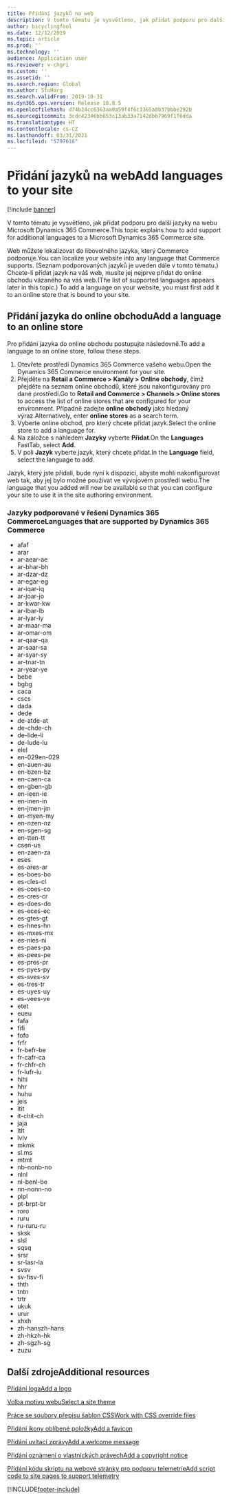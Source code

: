 ```yaml
---
title: Přidání jazyků na web
description: V tomto tématu je vysvětleno, jak přidat podporu pro další jazyky na webu Microsoft Dynamics 365 Commerce.
author: bicyclingfool
ms.date: 12/12/2019
ms.topic: article
ms.prod: ''
ms.technology: ''
audience: Application user
ms.reviewer: v-chgri
ms.custom: ''
ms.assetid: ''
ms.search.region: Global
ms.author: StuHarg
ms.search.validFrom: 2019-10-31
ms.dyn365.ops.version: Release 10.0.5
ms.openlocfilehash: d74b24cc6363aa0a59f4f6c3365a8b37bbbe292b
ms.sourcegitcommit: 3cdc42346bb653c13ab33a7142dbb7969f1f6dda
ms.translationtype: HT
ms.contentlocale: cs-CZ
ms.lasthandoff: 03/31/2021
ms.locfileid: "5797616"
---
```

# <a name="add-languages-to-your-site"></a><span data-ttu-id="f61dd-103">Přidání jazyků na web</span><span class="sxs-lookup"><span data-stu-id="f61dd-103">Add languages to your site</span></span>

[!include [banner](includes/banner.md)]

<span data-ttu-id="f61dd-104">V tomto tématu je vysvětleno, jak přidat podporu pro další jazyky na webu Microsoft Dynamics 365 Commerce.</span><span class="sxs-lookup"><span data-stu-id="f61dd-104">This topic explains how to add support for additional languages to a Microsoft Dynamics 365 Commerce site.</span></span>

<span data-ttu-id="f61dd-105">Web můžete lokalizovat do libovolného jazyka, který Commerce podporuje.</span><span class="sxs-lookup"><span data-stu-id="f61dd-105">You can localize your website into any language that Commerce supports.</span></span> <span data-ttu-id="f61dd-106">(Seznam podporovaných jazyků je uveden dále v tomto tématu.) Chcete-li přidat jazyk na váš web, musíte jej nejprve přidat do online obchodu vázaného na váš web.</span><span class="sxs-lookup"><span data-stu-id="f61dd-106">(The list of supported languages appears later in this topic.) To add a language on your website, you must first add it to an online store that is bound to your site.</span></span>

## <a name="add-a-language-to-an-online-store"></a><span data-ttu-id="f61dd-107">Přidání jazyka do online obchodu</span><span class="sxs-lookup"><span data-stu-id="f61dd-107">Add a language to an online store</span></span>

<span data-ttu-id="f61dd-108">Pro přidání jazyka do online obchodu postupujte následovně.</span><span class="sxs-lookup"><span data-stu-id="f61dd-108">To add a language to an online store, follow these steps.</span></span>

1. <span data-ttu-id="f61dd-109">Otevřete prostředí Dynamics 365 Commerce vašeho webu.</span><span class="sxs-lookup"><span data-stu-id="f61dd-109">Open the Dynamics 365 Commerce environment for your site.</span></span>
1. <span data-ttu-id="f61dd-110">Přejděte na **Retail a Commerce \> Kanály \> Online obchody**, čímž přejděte na seznam online obchodů, které jsou nakonfigurovány pro dané prostředí.</span><span class="sxs-lookup"><span data-stu-id="f61dd-110">Go to **Retail and Commerce \> Channels \> Online stores** to access the list of online stores that are configured for your environment.</span></span> <span data-ttu-id="f61dd-111">Případně zadejte **online obchody** jako hledaný výraz.</span><span class="sxs-lookup"><span data-stu-id="f61dd-111">Alternatively, enter **online stores** as a search term.</span></span>
1. <span data-ttu-id="f61dd-112">Vyberte online obchod, pro který chcete přidat jazyk.</span><span class="sxs-lookup"><span data-stu-id="f61dd-112">Select the online store to add a language for.</span></span>
1. <span data-ttu-id="f61dd-113">Na záložce s náhledem **Jazyky** vyberte **Přidat**.</span><span class="sxs-lookup"><span data-stu-id="f61dd-113">On the **Languages** FastTab, select **Add**.</span></span>
1. <span data-ttu-id="f61dd-114">V poli **Jazyk** vyberte jazyk, který chcete přidat.</span><span class="sxs-lookup"><span data-stu-id="f61dd-114">In the **Language** field, select the language to add.</span></span>

<span data-ttu-id="f61dd-115">Jazyk, který jste přidali, bude nyní k dispozici, abyste mohli nakonfigurovat web tak, aby jej bylo možné používat ve vývojovém prostředí webu.</span><span class="sxs-lookup"><span data-stu-id="f61dd-115">The language that you added will now be available so that you can configure your site to use it in the site authoring environment.</span></span>

### <a name="languages-that-are-supported-by-dynamics-365-commerce"></a><span data-ttu-id="f61dd-116">Jazyky podporované v řešení Dynamics 365 Commerce</span><span class="sxs-lookup"><span data-stu-id="f61dd-116">Languages that are supported by Dynamics 365 Commerce</span></span>

- <span data-ttu-id="f61dd-117">af</span><span class="sxs-lookup"><span data-stu-id="f61dd-117">af</span></span>
- <span data-ttu-id="f61dd-118">ar</span><span class="sxs-lookup"><span data-stu-id="f61dd-118">ar</span></span>
- <span data-ttu-id="f61dd-119">ar-ae</span><span class="sxs-lookup"><span data-stu-id="f61dd-119">ar-ae</span></span>
- <span data-ttu-id="f61dd-120">ar-bh</span><span class="sxs-lookup"><span data-stu-id="f61dd-120">ar-bh</span></span>
- <span data-ttu-id="f61dd-121">ar-dz</span><span class="sxs-lookup"><span data-stu-id="f61dd-121">ar-dz</span></span>
- <span data-ttu-id="f61dd-122">ar-eg</span><span class="sxs-lookup"><span data-stu-id="f61dd-122">ar-eg</span></span>
- <span data-ttu-id="f61dd-123">ar-iq</span><span class="sxs-lookup"><span data-stu-id="f61dd-123">ar-iq</span></span>
- <span data-ttu-id="f61dd-124">ar-jo</span><span class="sxs-lookup"><span data-stu-id="f61dd-124">ar-jo</span></span>
- <span data-ttu-id="f61dd-125">ar-kw</span><span class="sxs-lookup"><span data-stu-id="f61dd-125">ar-kw</span></span>
- <span data-ttu-id="f61dd-126">ar-lb</span><span class="sxs-lookup"><span data-stu-id="f61dd-126">ar-lb</span></span>
- <span data-ttu-id="f61dd-127">ar-ly</span><span class="sxs-lookup"><span data-stu-id="f61dd-127">ar-ly</span></span>
- <span data-ttu-id="f61dd-128">ar-ma</span><span class="sxs-lookup"><span data-stu-id="f61dd-128">ar-ma</span></span>
- <span data-ttu-id="f61dd-129">ar-om</span><span class="sxs-lookup"><span data-stu-id="f61dd-129">ar-om</span></span>
- <span data-ttu-id="f61dd-130">ar-qa</span><span class="sxs-lookup"><span data-stu-id="f61dd-130">ar-qa</span></span>
- <span data-ttu-id="f61dd-131">ar-sa</span><span class="sxs-lookup"><span data-stu-id="f61dd-131">ar-sa</span></span>
- <span data-ttu-id="f61dd-132">ar-sy</span><span class="sxs-lookup"><span data-stu-id="f61dd-132">ar-sy</span></span>
- <span data-ttu-id="f61dd-133">ar-tn</span><span class="sxs-lookup"><span data-stu-id="f61dd-133">ar-tn</span></span>
- <span data-ttu-id="f61dd-134">ar-ye</span><span class="sxs-lookup"><span data-stu-id="f61dd-134">ar-ye</span></span>
- <span data-ttu-id="f61dd-135">be</span><span class="sxs-lookup"><span data-stu-id="f61dd-135">be</span></span>
- <span data-ttu-id="f61dd-136">bg</span><span class="sxs-lookup"><span data-stu-id="f61dd-136">bg</span></span>
- <span data-ttu-id="f61dd-137">ca</span><span class="sxs-lookup"><span data-stu-id="f61dd-137">ca</span></span>
- <span data-ttu-id="f61dd-138">cs</span><span class="sxs-lookup"><span data-stu-id="f61dd-138">cs</span></span>
- <span data-ttu-id="f61dd-139">da</span><span class="sxs-lookup"><span data-stu-id="f61dd-139">da</span></span>
- <span data-ttu-id="f61dd-140">de</span><span class="sxs-lookup"><span data-stu-id="f61dd-140">de</span></span>
- <span data-ttu-id="f61dd-141">de-at</span><span class="sxs-lookup"><span data-stu-id="f61dd-141">de-at</span></span>
- <span data-ttu-id="f61dd-142">de-ch</span><span class="sxs-lookup"><span data-stu-id="f61dd-142">de-ch</span></span>
- <span data-ttu-id="f61dd-143">de-li</span><span class="sxs-lookup"><span data-stu-id="f61dd-143">de-li</span></span>
- <span data-ttu-id="f61dd-144">de-lu</span><span class="sxs-lookup"><span data-stu-id="f61dd-144">de-lu</span></span>
- <span data-ttu-id="f61dd-145">el</span><span class="sxs-lookup"><span data-stu-id="f61dd-145">el</span></span>
- <span data-ttu-id="f61dd-146">en-029</span><span class="sxs-lookup"><span data-stu-id="f61dd-146">en-029</span></span>
- <span data-ttu-id="f61dd-147">en-au</span><span class="sxs-lookup"><span data-stu-id="f61dd-147">en-au</span></span>
- <span data-ttu-id="f61dd-148">en-bz</span><span class="sxs-lookup"><span data-stu-id="f61dd-148">en-bz</span></span>
- <span data-ttu-id="f61dd-149">en-ca</span><span class="sxs-lookup"><span data-stu-id="f61dd-149">en-ca</span></span>
- <span data-ttu-id="f61dd-150">en-gb</span><span class="sxs-lookup"><span data-stu-id="f61dd-150">en-gb</span></span>
- <span data-ttu-id="f61dd-151">en-ie</span><span class="sxs-lookup"><span data-stu-id="f61dd-151">en-ie</span></span>
- <span data-ttu-id="f61dd-152">en-in</span><span class="sxs-lookup"><span data-stu-id="f61dd-152">en-in</span></span>
- <span data-ttu-id="f61dd-153">en-jm</span><span class="sxs-lookup"><span data-stu-id="f61dd-153">en-jm</span></span>
- <span data-ttu-id="f61dd-154">en-my</span><span class="sxs-lookup"><span data-stu-id="f61dd-154">en-my</span></span>
- <span data-ttu-id="f61dd-155">en-nz</span><span class="sxs-lookup"><span data-stu-id="f61dd-155">en-nz</span></span>
- <span data-ttu-id="f61dd-156">en-sg</span><span class="sxs-lookup"><span data-stu-id="f61dd-156">en-sg</span></span>
- <span data-ttu-id="f61dd-157">en-tt</span><span class="sxs-lookup"><span data-stu-id="f61dd-157">en-tt</span></span>
- <span data-ttu-id="f61dd-158">cs</span><span class="sxs-lookup"><span data-stu-id="f61dd-158">en-us</span></span>
- <span data-ttu-id="f61dd-159">en-za</span><span class="sxs-lookup"><span data-stu-id="f61dd-159">en-za</span></span>
- <span data-ttu-id="f61dd-160">es</span><span class="sxs-lookup"><span data-stu-id="f61dd-160">es</span></span>
- <span data-ttu-id="f61dd-161">es-ar</span><span class="sxs-lookup"><span data-stu-id="f61dd-161">es-ar</span></span>
- <span data-ttu-id="f61dd-162">es-bo</span><span class="sxs-lookup"><span data-stu-id="f61dd-162">es-bo</span></span>
- <span data-ttu-id="f61dd-163">es-cl</span><span class="sxs-lookup"><span data-stu-id="f61dd-163">es-cl</span></span>
- <span data-ttu-id="f61dd-164">es-co</span><span class="sxs-lookup"><span data-stu-id="f61dd-164">es-co</span></span>
- <span data-ttu-id="f61dd-165">es-cr</span><span class="sxs-lookup"><span data-stu-id="f61dd-165">es-cr</span></span>
- <span data-ttu-id="f61dd-166">es-do</span><span class="sxs-lookup"><span data-stu-id="f61dd-166">es-do</span></span>
- <span data-ttu-id="f61dd-167">es-ec</span><span class="sxs-lookup"><span data-stu-id="f61dd-167">es-ec</span></span>
- <span data-ttu-id="f61dd-168">es-gt</span><span class="sxs-lookup"><span data-stu-id="f61dd-168">es-gt</span></span>
- <span data-ttu-id="f61dd-169">es-hn</span><span class="sxs-lookup"><span data-stu-id="f61dd-169">es-hn</span></span>
- <span data-ttu-id="f61dd-170">es-mx</span><span class="sxs-lookup"><span data-stu-id="f61dd-170">es-mx</span></span>
- <span data-ttu-id="f61dd-171">es-ni</span><span class="sxs-lookup"><span data-stu-id="f61dd-171">es-ni</span></span>
- <span data-ttu-id="f61dd-172">es-pa</span><span class="sxs-lookup"><span data-stu-id="f61dd-172">es-pa</span></span>
- <span data-ttu-id="f61dd-173">es-pe</span><span class="sxs-lookup"><span data-stu-id="f61dd-173">es-pe</span></span>
- <span data-ttu-id="f61dd-174">es-pr</span><span class="sxs-lookup"><span data-stu-id="f61dd-174">es-pr</span></span>
- <span data-ttu-id="f61dd-175">es-py</span><span class="sxs-lookup"><span data-stu-id="f61dd-175">es-py</span></span>
- <span data-ttu-id="f61dd-176">es-sv</span><span class="sxs-lookup"><span data-stu-id="f61dd-176">es-sv</span></span>
- <span data-ttu-id="f61dd-177">es-tr</span><span class="sxs-lookup"><span data-stu-id="f61dd-177">es-tr</span></span>
- <span data-ttu-id="f61dd-178">es-uy</span><span class="sxs-lookup"><span data-stu-id="f61dd-178">es-uy</span></span>
- <span data-ttu-id="f61dd-179">es-ve</span><span class="sxs-lookup"><span data-stu-id="f61dd-179">es-ve</span></span>
- <span data-ttu-id="f61dd-180">et</span><span class="sxs-lookup"><span data-stu-id="f61dd-180">et</span></span>
- <span data-ttu-id="f61dd-181">eu</span><span class="sxs-lookup"><span data-stu-id="f61dd-181">eu</span></span>
- <span data-ttu-id="f61dd-182">fa</span><span class="sxs-lookup"><span data-stu-id="f61dd-182">fa</span></span>
- <span data-ttu-id="f61dd-183">fi</span><span class="sxs-lookup"><span data-stu-id="f61dd-183">fi</span></span>
- <span data-ttu-id="f61dd-184">fo</span><span class="sxs-lookup"><span data-stu-id="f61dd-184">fo</span></span>
- <span data-ttu-id="f61dd-185">fr</span><span class="sxs-lookup"><span data-stu-id="f61dd-185">fr</span></span>
- <span data-ttu-id="f61dd-186">fr-be</span><span class="sxs-lookup"><span data-stu-id="f61dd-186">fr-be</span></span>
- <span data-ttu-id="f61dd-187">fr-ca</span><span class="sxs-lookup"><span data-stu-id="f61dd-187">fr-ca</span></span>
- <span data-ttu-id="f61dd-188">fr-ch</span><span class="sxs-lookup"><span data-stu-id="f61dd-188">fr-ch</span></span>
- <span data-ttu-id="f61dd-189">fr-lu</span><span class="sxs-lookup"><span data-stu-id="f61dd-189">fr-lu</span></span>
- <span data-ttu-id="f61dd-190">hi</span><span class="sxs-lookup"><span data-stu-id="f61dd-190">hi</span></span>
- <span data-ttu-id="f61dd-191">h</span><span class="sxs-lookup"><span data-stu-id="f61dd-191">hr</span></span>
- <span data-ttu-id="f61dd-192">hu</span><span class="sxs-lookup"><span data-stu-id="f61dd-192">hu</span></span>
- <span data-ttu-id="f61dd-193">je</span><span class="sxs-lookup"><span data-stu-id="f61dd-193">is</span></span>
- <span data-ttu-id="f61dd-194">it</span><span class="sxs-lookup"><span data-stu-id="f61dd-194">it</span></span>
- <span data-ttu-id="f61dd-195">it-ch</span><span class="sxs-lookup"><span data-stu-id="f61dd-195">it-ch</span></span>
- <span data-ttu-id="f61dd-196">ja</span><span class="sxs-lookup"><span data-stu-id="f61dd-196">ja</span></span>
- <span data-ttu-id="f61dd-197">lt</span><span class="sxs-lookup"><span data-stu-id="f61dd-197">lt</span></span>
- <span data-ttu-id="f61dd-198">lv</span><span class="sxs-lookup"><span data-stu-id="f61dd-198">lv</span></span>
- <span data-ttu-id="f61dd-199">mk</span><span class="sxs-lookup"><span data-stu-id="f61dd-199">mk</span></span>
- <span data-ttu-id="f61dd-200">sl.</span><span class="sxs-lookup"><span data-stu-id="f61dd-200">ms</span></span>
- <span data-ttu-id="f61dd-201">mt</span><span class="sxs-lookup"><span data-stu-id="f61dd-201">mt</span></span>
- <span data-ttu-id="f61dd-202">nb-no</span><span class="sxs-lookup"><span data-stu-id="f61dd-202">nb-no</span></span>
- <span data-ttu-id="f61dd-203">nl</span><span class="sxs-lookup"><span data-stu-id="f61dd-203">nl</span></span>
- <span data-ttu-id="f61dd-204">nl-be</span><span class="sxs-lookup"><span data-stu-id="f61dd-204">nl-be</span></span>
- <span data-ttu-id="f61dd-205">nn-no</span><span class="sxs-lookup"><span data-stu-id="f61dd-205">nn-no</span></span>
- <span data-ttu-id="f61dd-206">pl</span><span class="sxs-lookup"><span data-stu-id="f61dd-206">pl</span></span>
- <span data-ttu-id="f61dd-207">pt-br</span><span class="sxs-lookup"><span data-stu-id="f61dd-207">pt-br</span></span>
- <span data-ttu-id="f61dd-208">ro</span><span class="sxs-lookup"><span data-stu-id="f61dd-208">ro</span></span>
- <span data-ttu-id="f61dd-209">ru</span><span class="sxs-lookup"><span data-stu-id="f61dd-209">ru</span></span>
- <span data-ttu-id="f61dd-210">ru-ru</span><span class="sxs-lookup"><span data-stu-id="f61dd-210">ru-ru</span></span>
- <span data-ttu-id="f61dd-211">sk</span><span class="sxs-lookup"><span data-stu-id="f61dd-211">sk</span></span>
- <span data-ttu-id="f61dd-212">sl</span><span class="sxs-lookup"><span data-stu-id="f61dd-212">sl</span></span>
- <span data-ttu-id="f61dd-213">sq</span><span class="sxs-lookup"><span data-stu-id="f61dd-213">sq</span></span>
- <span data-ttu-id="f61dd-214">sr</span><span class="sxs-lookup"><span data-stu-id="f61dd-214">sr</span></span>
- <span data-ttu-id="f61dd-215">sr-la</span><span class="sxs-lookup"><span data-stu-id="f61dd-215">sr-la</span></span>
- <span data-ttu-id="f61dd-216">sv</span><span class="sxs-lookup"><span data-stu-id="f61dd-216">sv</span></span>
- <span data-ttu-id="f61dd-217">sv-fi</span><span class="sxs-lookup"><span data-stu-id="f61dd-217">sv-fi</span></span>
- <span data-ttu-id="f61dd-218">th</span><span class="sxs-lookup"><span data-stu-id="f61dd-218">th</span></span>
- <span data-ttu-id="f61dd-219">tn</span><span class="sxs-lookup"><span data-stu-id="f61dd-219">tn</span></span>
- <span data-ttu-id="f61dd-220">tr</span><span class="sxs-lookup"><span data-stu-id="f61dd-220">tr</span></span>
- <span data-ttu-id="f61dd-221">uk</span><span class="sxs-lookup"><span data-stu-id="f61dd-221">uk</span></span>
- <span data-ttu-id="f61dd-222">ur</span><span class="sxs-lookup"><span data-stu-id="f61dd-222">ur</span></span>
- <span data-ttu-id="f61dd-223">xh</span><span class="sxs-lookup"><span data-stu-id="f61dd-223">xh</span></span>
- <span data-ttu-id="f61dd-224">zh-hans</span><span class="sxs-lookup"><span data-stu-id="f61dd-224">zh-hans</span></span>
- <span data-ttu-id="f61dd-225">zh-hk</span><span class="sxs-lookup"><span data-stu-id="f61dd-225">zh-hk</span></span>
- <span data-ttu-id="f61dd-226">zh-sg</span><span class="sxs-lookup"><span data-stu-id="f61dd-226">zh-sg</span></span>
- <span data-ttu-id="f61dd-227">zu</span><span class="sxs-lookup"><span data-stu-id="f61dd-227">zu</span></span>

## <a name="additional-resources"></a><span data-ttu-id="f61dd-228">Další zdroje</span><span class="sxs-lookup"><span data-stu-id="f61dd-228">Additional resources</span></span>

[<span data-ttu-id="f61dd-229">Přidání loga</span><span class="sxs-lookup"><span data-stu-id="f61dd-229">Add a logo</span></span>](add-logo.md)

[<span data-ttu-id="f61dd-230">Volba motivu webu</span><span class="sxs-lookup"><span data-stu-id="f61dd-230">Select a site theme</span></span>](select-site-theme.md)

[<span data-ttu-id="f61dd-231">Práce se soubory přepisu šablon CSS</span><span class="sxs-lookup"><span data-stu-id="f61dd-231">Work with CSS override files</span></span>](css-override-files.md)

[<span data-ttu-id="f61dd-232">Přidání ikony oblíbené položky</span><span class="sxs-lookup"><span data-stu-id="f61dd-232">Add a favicon</span></span>](add-favicon.md)

[<span data-ttu-id="f61dd-233">Přidání uvítací zprávy</span><span class="sxs-lookup"><span data-stu-id="f61dd-233">Add a welcome message</span></span>](add-welcome-message.md)

[<span data-ttu-id="f61dd-234">Přidání oznámení o vlastnických právech</span><span class="sxs-lookup"><span data-stu-id="f61dd-234">Add a copyright notice</span></span>](add-copyright-notice.md)

[<span data-ttu-id="f61dd-235">Přidání kódu skriptu na webové stránky pro podporu telemetrie</span><span class="sxs-lookup"><span data-stu-id="f61dd-235">Add script code to site pages to support telemetry</span></span>](add-telemetry.md)


[!INCLUDE[footer-include](../includes/footer-banner.md)]
